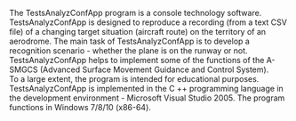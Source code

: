 The TestsAnalyzConfApp program is a console technology software. 
TestsAnalyzСonfApp is designed to reproduce 
a recording (from a text CSV file) of a changing target 
situation (aircraft route) on the territory of an aerodrome.
The main task of TestsAnalyzСonfApp is to develop a recognition 
scenario - whether the plane is on the runway or not.
TestsAnalyzConfApp helps to implement some of the functions 
of the A-SMGCS (Advanced Surface Movement Guidance and Control System).  
To a large extent, the program is intended for educational purposes. 
TestsAnalyzСonfApp is implemented in the C ++ programming language 
in the development environment - Microsoft Visual Studio 2005. 
The program functions in Windows 7/8/10 (x86-64).
